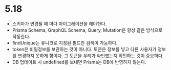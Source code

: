 # 5.18

- 스키마가 변경될 때 마다 마이그레이션을 해야한다.
- Prisma Schema, GraphQL Schema, Query, Mutation은 항상 같은 방식으로 작동한다.
- findUnique는 유니크로 지정된 필드만 검색이 가능하다.
- token은 비밀정보를 보관하는 것이 아니다. 토큰은 정보를 넣고 다른 사용자가 정보를 변경하지 못하게 함이다. 그 토큰을 우리가 싸인했는지 확인하는 것이 중요하다.
- DB 업데이트 시 undefined를 보내면 Prisma는 DB에 반영하지 않는다.
